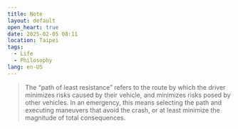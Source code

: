 ```yaml
---
title: Note
layout: default
open_heart: true
date: 2025-02-05 08:11
location: Taipei
tags: 
  - Life
  - Philosophy
lang: en-US
---
```


> The “path of least resistance” refers to the route by which the driver minimizes risks caused by their vehicle, and minimizes risks posed by other vehicles. In an emergency, this means selecting the path and executing maneuvers that avoid the crash, or at least minimize the magnitude of total consequences.
